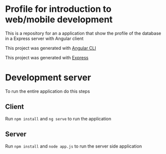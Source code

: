 # Profile for introduction to web/mobile development

This is a repository for an a application that show the profile of the database in a Express server with Angular client

This project was generated with [Angular CLI](https://github.com/angular/angular-cli)

This project was generated with [Express](https://expressjs.com/es/)

# Development server

To run the entire application do this steps

## Client

Run `npm install` and `ng serve` to run the application

## Server 

Run `npm install` and `node app.js` to run the server side application
